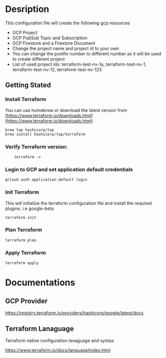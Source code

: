 # Desription

This configuration file will create the following gcp resources
 - GCP Project
 - GCP PubSub Topic and Subscription
 - GCP Firestore and a Firestore Document
 - Change the project name and project id to your own
 - You can change the postfix number to different number as it will be used to create different project
 - List of used project ids: terraform-test-nv-1a, terraform-test-nv-1, terraform-test-nv-12, terraform-test-nv-123

 ## Getting Stated
 
 ### Install Terraform


You can use homebrew or download the latest version from [https://www.terraform.io/downloads.html](https://www.terraform.io/downloads.html)

    brew tap hashicorp/tap
    brew install hashicorp/tap/terraform

### Verify Terraform version:  

        terraform -v

### Login to GCP and set application default credentials

    gcloud auth application-default login

### Init Terraform

This will initialize the terraform configuration file and install the required plugins. i.e google-beta

    terraform init

### Plan Terraform

    terraform plan

### Apply Terraform

    terraform apply


# Documentations

## GCP Provider

https://registry.terraform.io/providers/hashicorp/google/latest/docs

## Terraform Lanaguage
Terraform native configuration lanaguage and syntax.

https://www.terraform.io/docs/language/index.html
